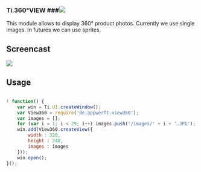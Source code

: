 ### Ti.360°VIEW ###![](https://camo.githubusercontent.com/aab7a80c6cb487e82736414b2d9be1e969a3672e/687474703a2f2f676974742e696f2f62616467652e706e67)

This module allows to display 360° product photos. Currently we use single images. In futures we can use sprites.

Screencast
----------

![](https://github.com/AppWerft/Ti.360degreeView/raw/master/360view.gif)

Usage
-----

```javascript

! function() {
    var win = Ti.UI.createWindow();
    var View360 = require('de.appwerft.view360');
    var images = [];
    for (var i = 1; i < 29; i++) images.push('/images/' + i + '.JPG');
    win.add(View360.createView({
        width : 320,
        height : 240,
        images : images
    }));
    win.open();
}();

```



